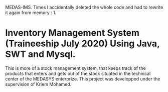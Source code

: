 MEDAS-IMS.
Times I accidentally deleted the whole code and had to rewrite it again from memory : 1.

# Inventory Management System (Traineeship July 2020) Using Java, SWT and Mysql.

This is more of a stock management system, that keeps track of the products that enters and gets out of the stock situated in the technical center of the MEDASYS enterprize.
This project was developped under the supervision of Kriem Mohamed.

